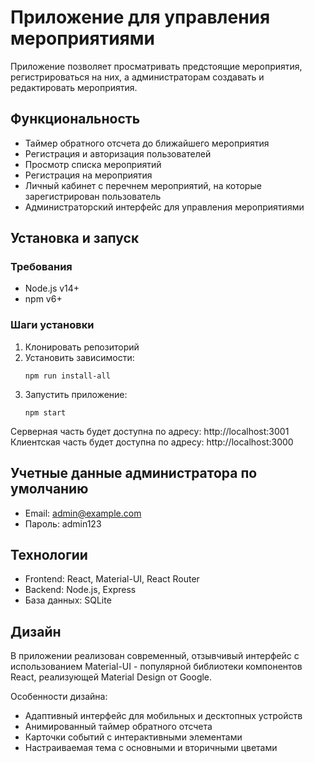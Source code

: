 # Приложение для управления мероприятиями

Приложение позволяет просматривать предстоящие мероприятия, регистрироваться на них, а администраторам создавать и редактировать мероприятия.

## Функциональность

- Таймер обратного отсчета до ближайшего мероприятия
- Регистрация и авторизация пользователей
- Просмотр списка мероприятий
- Регистрация на мероприятия
- Личный кабинет с перечнем мероприятий, на которые зарегистрирован пользователь
- Администраторский интерфейс для управления мероприятиями

## Установка и запуск

### Требования
- Node.js v14+
- npm v6+

### Шаги установки
1. Клонировать репозиторий
2. Установить зависимости:
   ```
   npm run install-all
   ```
3. Запустить приложение:
   ```
   npm start
   ```

Серверная часть будет доступна по адресу: http://localhost:3001
Клиентская часть будет доступна по адресу: http://localhost:3000

## Учетные данные администратора по умолчанию
- Email: admin@example.com
- Пароль: admin123

## Технологии
- Frontend: React, Material-UI, React Router
- Backend: Node.js, Express
- База данных: SQLite

## Дизайн
В приложении реализован современный, отзывчивый интерфейс с использованием Material-UI - популярной библиотеки компонентов React, реализующей Material Design от Google.

Особенности дизайна:
- Адаптивный интерфейс для мобильных и десктопных устройств
- Анимированный таймер обратного отсчета
- Карточки событий с интерактивными элементами
- Настраиваемая тема с основными и вторичными цветами
